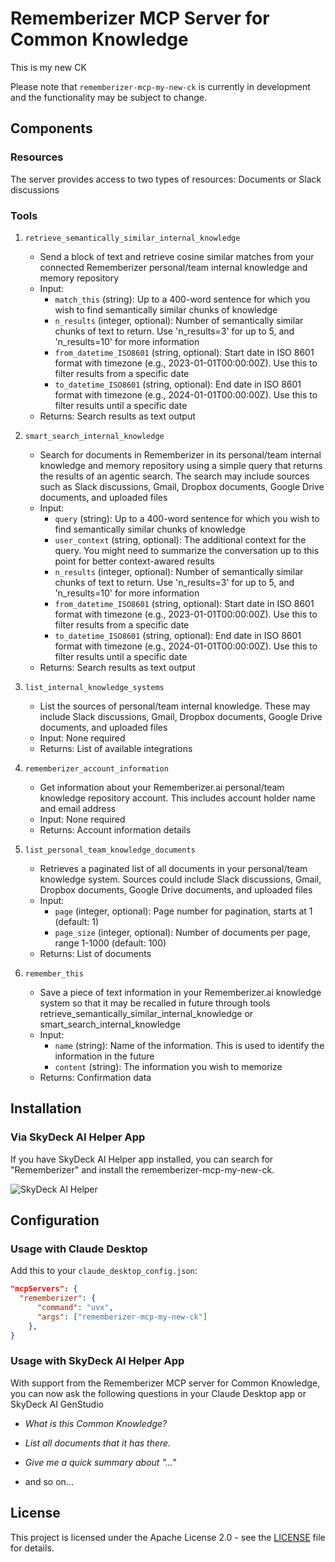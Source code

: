 # Rememberizer MCP Server for Common Knowledge

This is my new CK

Please note that `rememberizer-mcp-my-new-ck` is currently in development and the functionality may be subject to change.

## Components

### Resources

The server provides access to two types of resources: Documents or Slack discussions

### Tools

1. `retrieve_semantically_similar_internal_knowledge`

    - Send a block of text and retrieve cosine similar matches from your connected Rememberizer personal/team internal knowledge and memory repository
    - Input:
        - `match_this` (string): Up to a 400-word sentence for which you wish to find semantically similar chunks of knowledge
        - `n_results` (integer, optional): Number of semantically similar chunks of text to return. Use 'n_results=3' for up to 5, and 'n_results=10' for more information
        - `from_datetime_ISO8601` (string, optional): Start date in ISO 8601 format with timezone (e.g., 2023-01-01T00:00:00Z). Use this to filter results from a specific date
        - `to_datetime_ISO8601` (string, optional): End date in ISO 8601 format with timezone (e.g., 2024-01-01T00:00:00Z). Use this to filter results until a specific date
    - Returns: Search results as text output

2. `smart_search_internal_knowledge`

    - Search for documents in Rememberizer in its personal/team internal knowledge and memory repository using a simple query that returns the results of an agentic search. The search may include sources such as Slack discussions, Gmail, Dropbox documents, Google Drive documents, and uploaded files
    - Input:
        - `query` (string): Up to a 400-word sentence for which you wish to find semantically similar chunks of knowledge
        - `user_context` (string, optional): The additional context for the query. You might need to summarize the conversation up to this point for better context-awared results
        - `n_results` (integer, optional): Number of semantically similar chunks of text to return. Use 'n_results=3' for up to 5, and 'n_results=10' for more information
        - `from_datetime_ISO8601` (string, optional): Start date in ISO 8601 format with timezone (e.g., 2023-01-01T00:00:00Z). Use this to filter results from a specific date
        - `to_datetime_ISO8601` (string, optional): End date in ISO 8601 format with timezone (e.g., 2024-01-01T00:00:00Z). Use this to filter results until a specific date
    - Returns: Search results as text output

3. `list_internal_knowledge_systems`

    - List the sources of personal/team internal knowledge. These may include Slack discussions, Gmail, Dropbox documents, Google Drive documents, and uploaded files
    - Input: None required
    - Returns: List of available integrations

4. `rememberizer_account_information`

    - Get information about your Rememberizer.ai personal/team knowledge repository account. This includes account holder name and email address
    - Input: None required
    - Returns: Account information details

5. `list_personal_team_knowledge_documents`

    - Retrieves a paginated list of all documents in your personal/team knowledge system. Sources could include Slack discussions, Gmail, Dropbox documents, Google Drive documents, and uploaded files
    - Input:
        - `page` (integer, optional): Page number for pagination, starts at 1 (default: 1)
        - `page_size` (integer, optional): Number of documents per page, range 1-1000 (default: 100)
    - Returns: List of documents

6. `remember_this`

    - Save a piece of text information in your Rememberizer.ai knowledge system so that it may be recalled in future through tools retrieve_semantically_similar_internal_knowledge or smart_search_internal_knowledge
    - Input:
        - `name` (string): Name of the information. This is used to identify the information in the future
        - `content` (string): The information you wish to memorize
    - Returns: Confirmation data

## Installation

### Via SkyDeck AI Helper App

If you have SkyDeck AI Helper app installed, you can search for "Rememberizer" and install the rememberizer-mcp-my-new-ck.

![SkyDeck AI Helper](https://docs.rememberizer.ai/~gitbook/image?url=https%3A%2F%2F2952947711-files.gitbook.io%2F%7E%2Ffiles%2Fv0%2Fb%2Fgitbook-x-prod.appspot.com%2Fo%2Fspaces%252FyNqpTh7Mh66N0RnO0k24%252Fuploads%252FYyy7b70uYnO8Gm5V7spp%252Fimage.png%3Falt%3Dmedia%26token%3D008d56ea-44f8-482a-a889-f7d933f1d734&width=768&dpr=2&quality=100&sign=661e8789&sv=2)

## Configuration

### Usage with Claude Desktop

Add this to your `claude_desktop_config.json`:

```json
"mcpServers": {
  "rememberizer": {
      "command": "uvx",
      "args": ["rememberizer-mcp-my-new-ck"]
    },
}
```

### Usage with SkyDeck AI Helper App

With support from the Rememberizer MCP server for Common Knowledge, you can now ask the following questions in your Claude Desktop app or SkyDeck AI GenStudio

-   _What is this Common Knowledge?_

-   _List all documents that it has there._

-   _Give me a quick summary about "..."_

-   and so on...

## License

This project is licensed under the Apache License 2.0 - see the [LICENSE](LICENSE) file for details.
